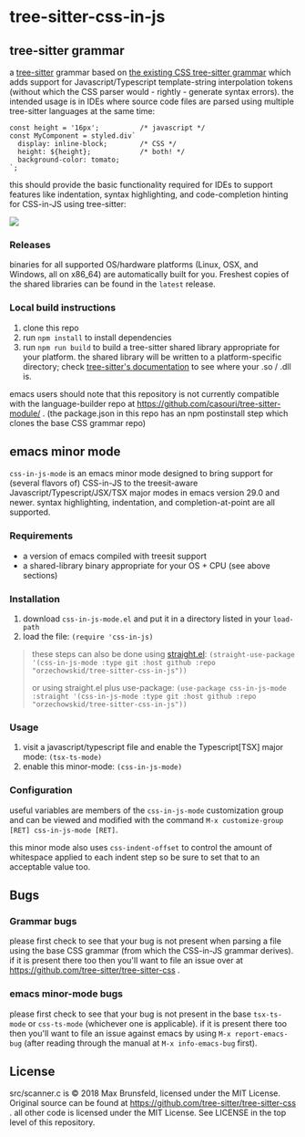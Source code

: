 # tree-sitter-css-in-js

## tree-sitter grammar

a [tree-sitter](https://tree-sitter.github.io/tree-sitter/) grammar based on [the existing CSS tree-sitter grammar](https://github.com/tree-sitter/tree-sitter-css) which adds support for Javascript/Typescript template-string interpolation tokens (without which the CSS parser would - rightly - generate syntax errors).  the intended usage is in IDEs where source code files are parsed using multiple tree-sitter languages at the same time:

```
const height = '16px';          /* javascript */
const MyComponent = styled.div`
  display: inline-block;        /* CSS */
  height: ${height};            /* both! */
  background-color: tomato;
`;
```

this should provide the basic functionality required for IDEs to support features like indentation, syntax highlighting, and code-completion hinting for CSS-in-JS using tree-sitter:

![](https://repository-images.githubusercontent.com/515372828/a6f10257-e841-4553-9ccf-b7e6cd525b18)

### Releases

binaries for all supported OS/hardware platforms (Linux, OSX, and Windows, all on x86_64) are automatically built for you.  Freshest copies of the shared libraries can be found in the `latest` release.

### Local build instructions

1. clone this repo
2. run `npm install` to install dependencies
3. run `npm run build` to build a tree-sitter shared library appropriate for your platform.  the shared library will be written to a platform-specific directory; check [tree-sitter's documentation](https://tree-sitter.github.io/tree-sitter/syntax-highlighting#per-user-configuration) to see where your .so / .dll is.

emacs users should note that this repository is not currently compatible with the language-builder repo at https://github.com/casouri/tree-sitter-module/ .  (the package.json in this repo has an npm postinstall step which clones the base CSS grammar repo)

## emacs minor mode

`css-in-js-mode` is an emacs minor mode designed to bring support for (several flavors of) CSS-in-JS to the treesit-aware Javascript/Typescript/JSX/TSX major modes in emacs version 29.0 and newer.  syntax highlighting, indentation, and completion-at-point are all supported.

### Requirements

- a version of emacs compiled with treesit support
- a shared-library binary appropriate for your OS + CPU (see above sections)

### Installation

1. download `css-in-js-mode.el` and put it in a directory listed in your `load-path`
1. load the file: `(require 'css-in-js)`

> these steps can also be done using [straight.el](https://github.com/radian-software/straight.el):
> `(straight-use-package '(css-in-js-mode :type git :host github :repo "orzechowskid/tree-sitter-css-in-js"))`
>
> or using straight.el plus use-package:
> `(use-package css-in-js-mode
>   :straight '(css-in-js-mode :type git :host github :repo "orzechowskid/tree-sitter-css-in-js"))`

### Usage

1. visit a javascript/typescript file and enable the Typescript[TSX] major mode: `(tsx-ts-mode)`
1. enable this minor-mode: `(css-in-js-mode)`

### Configuration

useful variables are members of the `css-in-js-mode` customization group and can be viewed and modified with the command `M-x customize-group [RET] css-in-js-mode [RET]`.

this minor mode also uses `css-indent-offset` to control the amount of whitespace applied to each indent step so be sure to set that to an acceptable value too.

## Bugs

### Grammar bugs

please first check to see that your bug is not present when parsing a file using the base CSS grammar (from which the CSS-in-JS grammar derives).  if it is present there too then you'll want to file an issue over at https://github.com/tree-sitter/tree-sitter-css .

### emacs minor-mode bugs

please first check to see that your bug is not present in the base `tsx-ts-mode` or `css-ts-mode` (whichever one is applicable).  if it is present there too then you'll want to file an issue against emacs by using `M-x report-emacs-bug` (after reading through the manual at `M-x info-emacs-bug` first).

## License

src/scanner.c is &copy; 2018 Max Brunsfeld, licensed under the MIT License.  Original source can be found at https://github.com/tree-sitter/tree-sitter-css .
all other code is licensed under the MIT License.  See LICENSE in the top level of this repository.
